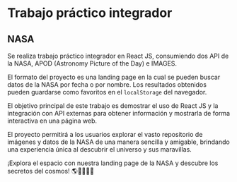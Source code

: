 # Trabajo práctico integrador

## NASA

Se realiza trabajo práctico integrador en React JS, consumiendo dos API de la NASA, APOD (Astronomy Picture of the Day) e IMAGES.

El formato del proyecto es una landing page en la cual se pueden buscar datos de la NASA por fecha o por nombre. Los resultados obtenidos pueden guardarse como favoritos en el `localStorage` del navegador.

El objetivo principal de este trabajo es demostrar el uso de React JS y la integración con API externas para obtener información y mostrarla de forma interactiva en una página web.

El proyecto permitirá a los usuarios explorar el vasto repositorio de imágenes y datos de la NASA de una manera sencilla y amigable, brindando una experiencia única al descubrir el universo y sus maravillas.

¡Explora el espacio con nuestra landing page de la NASA y descubre los secretos del cosmos! 🌎🚀👩‍🚀🔭
